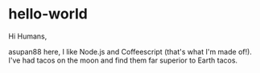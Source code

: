 hello-world
===========

Hi Humans,

asupan88 here, I like Node.js and Coffeescript (that's what I'm made of!).
I've had tacos on the moon and find them far superior to Earth tacos.

